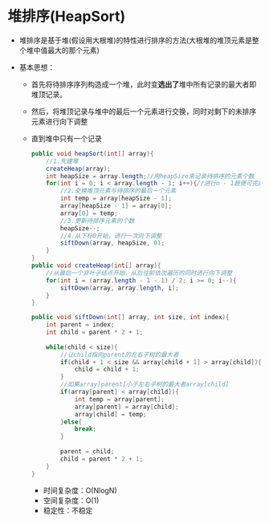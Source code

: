 # 堆排序(HeapSort)

- 堆排序是基于堆(假设用大根堆)的特性进行排序的方法(大根堆的堆顶元素是整个堆中值最大的那个元素)

- 基本思想：

    - 首先将待排序序列构造成一个堆，此时变**选出了**堆中所有记录的最大者即堆顶记录。

    - 然后，将堆顶记录与堆中的最后一个元素进行交换，同时对剩下的未排序元素进行向下调整

    - 直到堆中只有一个记录

        ```java
        public void heapSort(int[] array){
            //1.先建堆
            createHeap(array);
            int heapSize = array.length;//用heapSize来记录待排序的元素个数
            for(int i = 0; i < array.length - 1; i++){//进行n - 1趟便可完成排序
            	//2.交换堆顶元素与待排序的最后一个元素
                int temp = array[heapSize - 1];
                array[heapSize - 1] = array[0];
                array[0] = temp;
                //3.更新待排序元素的个数
                heapSize--;
                //4.从下标0开始，进行一次向下调整
                siftDown(array, heapSize, 0);
            }
        }
        public void createHeap(int[] array){
            //从最后一个非叶子结点开始，从后往前依次遍历的同时进行向下调整
            for(int i = (array.length - 1 - 1) / 2; i >= 0; i--){
                siftDown(array, array.length, i);
            }
        }
        
        public void siftDown(int[] array, int size, int index){
            int parent = index;
            int child = parent * 2 + 1;
            
            while(child < size){
                //让child指向parent的左右子树的最大者
                if(child + 1 < size && array[child + 1] > array[child]){
                    child = child + 1;
                }
                //如果array[parent]小于左右子树的最大者array[child]
                if(array[parent] < array[child]){
                    int temp = array[parent];
                    array[parent] = array[child];
                    array[child] = temp;
                }else{
                    break;
                }
                
                parent = child;
                child = parent * 2 + 1;
            }
        }
        ```

        

        - 时间复杂度：O(NlogN)
        - 空间复杂度：O(1)
        - 稳定性：不稳定